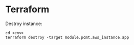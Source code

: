 # Terraform

Destroy instance: 

```
cd <env>
terraform destroy -target module.pcmt.aws_instance.app
```
